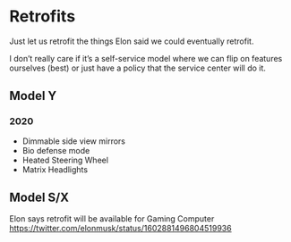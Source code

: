 # Retrofits

Just let us retrofit the things Elon said we could eventually retrofit.

I don’t really care if it’s a self-service model where we can flip on features ourselves (best) or just have a policy that the service center will do it.

## Model Y

### 2020

* Dimmable side view mirrors
* Bio defense mode
* Heated Steering Wheel
* Matrix Headlights

## Model S/X

Elon says retrofit will be available for Gaming Computer
https://twitter.com/elonmusk/status/1602881496804519936
